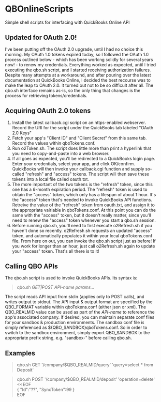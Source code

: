 # QBOnlineScripts
Simple shell scripts for interfacing with QuickBooks Online API

## Updated for OAuth 2.0!
I've been putting off the OAuth 2.0 upgrade, until I had no choice this morning.  My OAuth 1.0 tokens expired today, so I followed the OAuth 1.0 process outlined below - which has been working solidly for several years now! - to renew my credentials.  Everything worked as expected, until I tried executing the qbo.sh script, and I started receiving authorization failures.  Despite many attempts at a workaround, and after pouring over the latest documentation at QuickBooks Online, I decided the best recourse was to make the leap to OAuth 2.0.  It turned out not to be so difficult after all.  The qbo.sh interface remains as-is, so the only thing that changes is the process for retrieving tokens/credentials.  

## Acquiring OAuth 2.0 tokens
1. Install the latest callback.cgi script on an https-enabled webserver.  Record the URI for the script under the QuickBooks tab labeled "OAuth 2.0 Keys"   
2. Fetch your app's "Client ID" and "Client Secret" from this same tab.  Record the values within qboTokens.conf.
3. Run o2Token.sh.  The script does little more than print a hyperlink that you need to copy-and-paste into a web browser.
4. If all goes as expected, you'll be redirected to a QuickBooks login page.  Enter your credentials, select your app, and click OK/confirm.  QuickBooks will then invoke your callback.cgi function and supply so-called "refresh" and "access" tokens.  The script will then save these tokens into a local file called oauth.txt.
5. The more important of the two tokens is the "refresh" token, since this one has a 6-month expiration period.  The "refresh" token is used to obtain the "access" token, which only has a lifespan of about 1 hour. It's the "access" token that's needed to invoke QuickBooks API functions. Retreive the value of the "refresh" token from oauth.txt, and assign it to the appropriate vairiable in qboTokens.conf.  At this point you can do the same with the "access" token, but it doesn't really matter, since you'll need to renew the "access" token whenever you start a qbo.sh session.
6. Before running qbo.sh, you'll need to first execute o2Refresh.sh if you haven't done so recently.  o2Refresh.sh requests an updated "access" token, and automatically populates it within your local qboTokens.conf file.  From here on out, you can invoke the qbo.sh script just as before!  If you work for longer than an hour, just call o2Refresh.sh again to update your "access" token.  That's all there is to it!

## Calling QBO APIs
The qbo.sh script is used to invoke QuickBooks APIs.  Its syntax is:
> qbo.sh _GET|POST API-name params..._

The script reads API input from stdin (applies only to POST calls), and writes output to stdout.  The API input & output format are specified by the QBO\_FORMAT variable within qboTokens.conf (either json or xml). The QBO\_REALMID value can be used as part of the _API-name_ to reference the app's associated company.  If desired, you can maintain separate conf files for your sandbox & production environments.  The sandbox conf file is simply referenced as ${QBO\_SANDBOX}qboTokens.conf.  So in order to switch to the sandbox environment, simply export QBO\_SANDBOX to the appropriate prefix string, e.g. "sandbox-" before calling qbo.sh.

## Examples
> qbo.sh GET '/company/$QBO_REALMID/query' 'query=select * from Deposit'  
  
> qbo.sh POST '/company/$QBO_REALMID/deposit' 'operation=delete' <<EOF  
{ "Id":"??", "SyncToken":99 }  
EOF  
